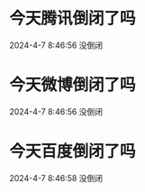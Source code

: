 # 今天腾讯倒闭了吗

2024-4-7 8:46:56 没倒闭

# 今天微博倒闭了吗

2024-4-7 8:46:56 没倒闭

# 今天百度倒闭了吗

2024-4-7 8:46:58 没倒闭

